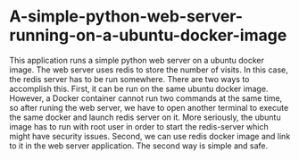 # A-simple-python-web-server-running-on-a-ubuntu-docker-image

This application runs a simple python web server on a ubuntu docker image. The web server uses redis to store the number of visits. In this case, the redis server has to be run somewhere. There are two ways to accomplish this. First, it can be run on the same ubuntu docker image. However, a Docker container cannot run two commands at the same time, so after runing the web server, we have to open another terminal to execute the same docker and launch redis server on it. More seriously, the ubuntu image has to run with root user in order to start the redis-server which might have security issues. Second, we can use redis docker image and link to it in the web server application. The second way is simple and safe.
